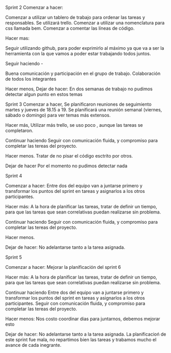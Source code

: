 Sprint 2
Comenzar a hacer:

Comenzar a utilizar un tablero de trabajo para ordenar las tareas y responsables. Se utilizará trello.
Comenzar a utilizar una nomenclatura para css llamada bem.
Comenzar a comentar las líneas de código.

Hacer mas:

Seguir utilizando github, para poder exprimirlo al máximo ya que va a ser la herramienta con la que vamos a poder estar trabajando todos juntos.

Seguir haciendo -

Buena comunicación y participación en el grupo de trabajo. Colaboración de todos los integrantes

Hacer menos, Dejar de hacer:
En dos semanas de trabajo no pudimos detectar algun punto en estos temas

Sprint 3
Comenzar a hacer,
Se planificaron reuniones de seguimiento martes y jueves de 18.15 a 19. Se planificará una reunión semanal (viernes, sábado o domingo) para ver temas más extensos.

Hacer más,
Utilizar más trello, se uso poco , aunque las tareas se completaron.

Continuar haciendo
Seguir con comunicación fluida, y compromiso para completar las tereas del proyecto.

Hacer menos.
Tratar de no pisar el código esctrito por otros.

Dejar de hacer
Por el momento no pudimos detectar nada

Sprint 4

Comenzar a hacer:
Entre dos del equipo van a juntarse primero y transformar los puntos del sprint en tareas y asignarlos a los otros participantes.

Hacer más:
A la hora de planificar las tareas, tratar de definir un tiempo, para que las tareas que sean correlativas puedan realizarse sin problema.

Continuar haciendo
Seguir con comunicación fluida, y compromiso para completar las tereas del proyecto.

Hacer menos.

Dejar de hacer:
No adelantarse tanto a la tarea asignada.

Sprint 5

Comenzar a hacer:
Mejorar la planificación del sprint 6

Hacer más:
A la hora de planificar las tareas, tratar de definir un tiempo, para que las tareas que sean correlativas puedan realizarse sin problema.

Continuar haciendo
Entre dos del equipo van a juntarse primero y transformar los puntos del sprint en tareas y asignarlos a los otros participantes.
Seguir con comunicación fluida, y compromiso para completar las tereas del proyecto.

Hacer menos:
Nos costo coordinar dias para juntarnos, debemos mejorar esto

Dejar de hacer:
No adelantarse tanto a la tarea asignada.
La planificacioń de este sprint fue mala, no repartimos bien las tareas y trabamos mucho el avance de cada inegrante.
